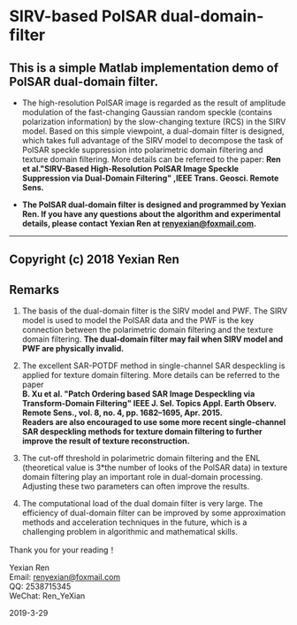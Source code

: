 # SIRV-based PolSAR dual-domain-filter

## This is a simple Matlab implementation demo of PolSAR dual-domain filter.

* The high-resolution PolSAR image is regarded as the result of amplitude modulation of the fast-changing Gaussian random speckle (contains polarization information) by the slow-changing texture (RCS) in the SIRV model. Based on this simple viewpoint, a dual-domain filter is designed, which takes full advantage of the SIRV model to decompose the task of PolSAR speckle suppression into polarimetric domain filtering and texture domain filtering. More details can be referred to the paper:
**Ren et al."SIRV-Based High-Resolution PolSAR Image Speckle Suppression via Dual-Domain Filtering" ,IEEE Trans. Geosci. Remote Sens.**

* __The PolSAR dual-domain filter is designed and programmed by Yexian Ren. If you have any questions about the algorithm and experimental details, please contact Yexian Ren at  renyexian@foxmail.com.__

---------------------------------------------
Copyright (c) 2018 Yexian Ren
---------------------------------------------

## Remarks
1. The basis of the dual-domain filter is the SIRV model and PWF. The SIRV model is used to model the PolSAR data and the PWF is the key connection between the polarimetric domain filtering and the texture domain filtering. **The dual-domain filter may fail when SIRV model and PWF are physically invalid.**

2. The excellent SAR-POTDF method in single-channel SAR despeckling is applied for texture domain filtering. More details can be referred to the paper   
**B. Xu et al. "Patch Ordering based SAR Image Despeckling via Transform-Domain Filtering" IEEE J. Sel. Topics Appl. Earth Observ. Remote Sens., vol. 8, no. 4, pp. 1682–1695, Apr. 2015.**  
**Readers are also encouraged to use some more recent single-channel SAR despeckling methods for texture domain filtering to further improve the result of texture reconstruction.**  

3. The cut-off threshold in polarimetric domain filtering and the ENL (theoretical value is 3*the number of looks of the PolSAR data) in texture domain filtering  play an important role in dual-domain processing. Adjusting these two parameters can often improve the results.

4. The computational load of the dual domain filter is very large. The efficiency of dual-domain filter can be improved by some approximation methods and acceleration techniques in the future, which is a challenging problem in algorithmic and mathematical skills.

Thank you for your reading！

Yexian Ren  
Email: renyexian@foxmail.com  
QQ: 2538715345  
WeChat: Ren_YeXian  

2019-3-29




